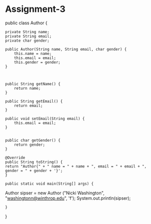 # Assignment-3
public class Author {
    
    private String name;
    private String email;
    private char gender;

    public Author(String name, String email, char gender) {
        this.name = name;
        this.email = email;
        this.gender = gender;
    }
    
    

    public String getName() {
        return name;
    }

    public String getEmail() {
        return email;
    }

    public void setEmail(String email) {
        this.email = email;
    }
    

    public char getGender() {
        return gender;
    }

    @Override
    public String toString() {
    return "Author{" + " name = " + name + ", email = " + email + ", gender = " + gender + '}';
    }

    public static void main(String[] args) {
  Author sipser = new Author ("Nicki Washington", "washingtonn@winthrop.edu", 'f');
        System.out.println(sipser);  
    
    }
}
